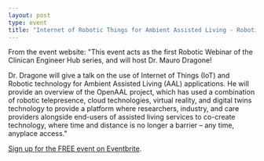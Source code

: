```yaml
---
layout: post
type: event
title: "Internet of Robotic Things for Ambient Assisted Living - Robotic Webinar by Dr. Mauro Dragone at Clinician Engineer Hub"
---
```


From the event website: "This event acts as the first Robotic Webinar of the Clinican Engineer Hub series, and will host Dr. Mauro Dragone!

Dr. Dragone will give a talk on the use of Internet of Things (IoT) and Robotic technology for Ambient Assisted Living (AAL) applications. He will provide an overview of the OpenAAL project, which has used a combination of robotic telepresence, cloud technologies, virtual reality, and digital twins technology to provide a platform where researchers, industry, and care providers alongside end-users of assisted living services to co-create technology, where time and distance is no longer a barrier – any time, anyplace access."

<a href="https://www.eventbrite.com/e/robotics-webinar-clinician-engineer-hub-tickets-156384180293#">Sign up for the FREE event on Eventbrite</a>.